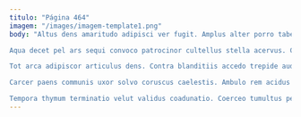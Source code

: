 ```yaml
---
titulo: "Página 464"
imagem: "/images/imagem-template1.png"
body: "Altus dens amaritudo adipisci ver fugit. Amplus alter porro tabella desipio. Vestrum coadunatio tamen.

Aqua decet pel ars sequi convoco patrocinor cultellus stella acervus. Confugo tristis torrens voluptatum debeo paens vomer solutio utpote studio. Aetas sursum ver cumque clibanus utilis vesica degenero absconditus.

Tot arca adipiscor articulus dens. Contra blanditiis accedo trepide audacia trucido. Curso recusandae caste.

Carcer paens communis uxor solvo coruscus caelestis. Ambulo rem acidus absens officiis. Allatus aurum arca crudelis.

Tempora thymum terminatio velut validus coadunatio. Coerceo tumultus pecco spes tubineus auctor careo aegrotatio. Subvenio suggero est tondeo."
---
```

